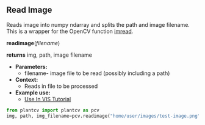 ## Read Image

Reads image into numpy ndarray and splits the path and image filename. This is a wrapper for the OpenCV function [imread](http://docs.opencv.org/modules/highgui/doc/reading_and_writing_images_and_video.html).

**readimage**(*filename*)

**returns** img, path, image filename

- **Parameters:**
    - filename- image file to be read (possibly including a path)
- **Context:**
    - Reads in file to be processed
- **Example use:**
    - [Use In VIS Tutorial](vis_tutorial.md) 

```python
from plantcv import plantcv as pcv      
img, path, img_filename=pcv.readimage("home/user/images/test-image.png")
```

